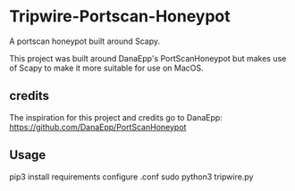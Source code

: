 # Tripwire-Portscan-Honeypot
A portscan honeypot built around Scapy.

This project was built around DanaEpp's PortScanHoneypot but makes use of Scapy to make it more suitable for use on MacOS.

## credits
The inspiration for this project and credits go to DanaEpp: https://github.com/DanaEpp/PortScanHoneypot

## Usage
pip3 install requirements
configure .conf
sudo python3 tripwire.py
